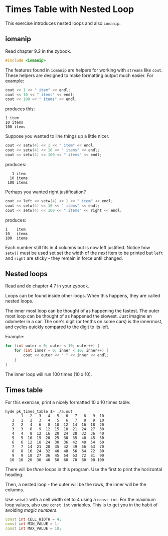 # Times Table with Nested Loop

This exercise introduces nested loops and also `iomanip`.

## iomanip

Read chapter 9.2 in the zybook.

```c++
#include <iomanip>
```

The features found in `iomanip` are helpers for working with `streams` like `cout`. These helpers are designed to make formatting output much easier. For example:

```c++
cout << 1 << " item" << endl;
cout << 10 << " items" << endl;
cout << 100 << " items" << endl;
```

produces this:

```text
1 item
10 items
100 items
```

Suppose you wanted to line things up a little nicer.

```c++
cout << setw(4) << 1 << " item" << endl;
cout << setw(4) << 10 << " items" << endl;
cout << setw(4) << 100 << " items" << endl;
```

produces:

```text
   1 item
  10 items
 100 items
```

Perhaps you wanted right justification?

```c++
cout << left << setw(4) << 1 << " item" << endl;
cout << setw(4) << 10 << " items" << endl;
cout << setw(4) << 100 << " items" << right << endl;
```

produces:

```text
1    item
10   items
100  items
```

Each number still fits in 4 columns but is now left justified. Notice how `setw()` must be used set set the
width of the *next* item to be printed but `left` and `right` are sticky - they remain in force until changed.

## Nested loops

Read and do chapter 4.7 in your zybook.

Loops can be found inside other loops. When this happens, they are called nested loops.

The inner most loop can be thought of as happening the fastest. The outer most loop can be thought of as happened the slowest. Just imagine an odometer in a car. The one's digit (or tenths on some cars) is the innermost, and cycles quickly compared to the digit to its left.

Example:

```c++
for (int outer = 0; outer < 10; outer++) {
	for (int inner = 0; inner < 10; inner++) {
		cout << outer << " " << inner << endl;
	}
}
```

The inner loop will run 100 times (10 x 10).

## Times table

For this exercise, print a nicely formatted 10 x 10 times table:

```text
hyde pk_times_table $> ./a.out
       1   2   3   4   5   6   7   8   9  10
   1   1   2   3   4   5   6   7   8   9  10
   2   2   4   6   8  10  12  14  16  18  20
   3   3   6   9  12  15  18  21  24  27  30
   4   4   8  12  16  20  24  28  32  36  40
   5   5  10  15  20  25  30  35  40  45  50
   6   6  12  18  24  30  36  42  48  54  60
   7   7  14  21  28  35  42  49  56  63  70
   8   8  16  24  32  40  48  56  64  72  80
   9   9  18  27  36  45  54  63  72  81  90
  10  10  20  30  40  50  60  70  80  90 100
```

There will be *three* loops in this program. Use the first to print the horizontal heading.

Then, a nested loop - the outer will be the rows, the inner will be the columns.

Use `setw()` with a cell width set to 4 using a `const int`. For the maximum loop values, also use `const int` variables. This is to get you in the habit of avoiding *magic numbers*.

```c++
const int CELL_WIDTH = 4;
const int MIN_VALUE = 1;
const int MAX_VALUE = 10;
```
